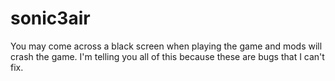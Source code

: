 # sonic3air
You may come across a black screen when playing the game and mods will crash the game. I'm telling you all of this because these are bugs that I can't fix.
